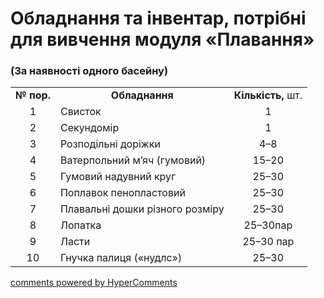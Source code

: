 <div id="hypercomments_widget" class="js-hypercomments-widget invisible"></div>

Обладнання та інвентар, потрібні для вивчення модуля «Плавання»
=============================

### (За наявності одного басейну)

<table>
<tbody>
<tr>
<td align="center"><b>№ пор.</b></td>
<td align="center"><b>Обладнання</b></td>
<td align="center"><b>Кількість,</b> шт.</td>
</tr>
<tr class="odd">
<td align="center">1</td>
<td>Свисток</td>
<td align="center">1</td>
</tr>
<tr class="even">
<td align="center">2</td>
<td>Секундомір</td>
<td align="center">1</td>
</tr>
<tr class="odd">
<td align="center">3</td>
<td>Розподільні доріжки</td>
<td align="center">4–8</td>
</tr>
<tr class="even">
<td align="center">4</td>
<td>Ватерпольний м’яч (гумовий)</td>
<td align="center">15–20</td>
</tr>
<tr class="odd">
<td align="center">5</td>
<td>Гумовий надувний круг</td>
<td align="center">25–30</td>
</tr>
<tr class="even">
<td align="center">6</td>
<td>Поплавок пенопластовий</td>
<td align="center">25–30</td>
</tr>
<tr class="odd">
<td align="center">7</td>
<td>Плавальні дошки різного розміру</td>
<td align="center">25–30</td>
</tr>
<tr class="even">
<td align="center">8</td>
<td>Лопатка</td>
<td align="center">25–30пар</td>
</tr>
<tr class="odd">
<td align="center">9</td>
<td>Ласти</td>
<td align="center">25–30 пар</td>
</tr>
<tr class="even">
<td align="center">10</td>
<td>Гнучка палиця («нудлс»)</td>
<td align="center">25–30</td>
</tr>
</tbody>
</table>

<div class="js-hypercomments-container">
    <a href="http://hypercomments.com" class="hc-link" title="comments widget">comments powered by HyperComments</a>
</div>